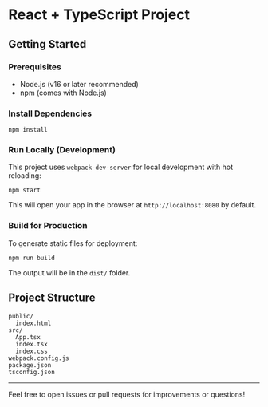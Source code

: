 # React + TypeScript Project

## Getting Started

### Prerequisites
- Node.js (v16 or later recommended)
- npm (comes with Node.js)

### Install Dependencies
```
npm install
```

### Run Locally (Development)
This project uses `webpack-dev-server` for local development with hot reloading:
```
npm start
```
This will open your app in the browser at `http://localhost:8080` by default.

### Build for Production
To generate static files for deployment:
```
npm run build
```
The output will be in the `dist/` folder.

## Project Structure
```
public/
  index.html
src/
  App.tsx
  index.tsx
  index.css
webpack.config.js
package.json
tsconfig.json
```

---
Feel free to open issues or pull requests for improvements or questions!
